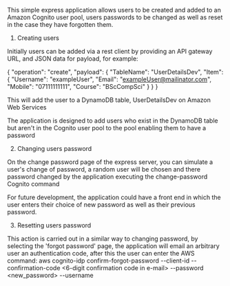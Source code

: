 This simple express application allows users to be created and added to an Amazon Cognito user pool, users passwords to be changed as well as reset in the case they have forgotten them. 

1. Creating users 

Initially users can be added via a rest client by providing an API gateway URL, and JSON data for payload, for example:

{
  "operation": "create",
  "payload": {
      "TableName": "UserDetailsDev",
      "Item": {
          "Username": "exampleUser",
          "Email": "exampleUser@mailinator.com",
          "Mobile": "07111111111",
          "Course": "BScCompSci"
      }
  }
}

This will add the user to a DynamoDB table, UserDetailsDev on Amazon Web Services 

The application is designed to add users who exist in the DynamoDB table but aren't in the Cognito user pool to the pool enabling them to have a password 

2. Changing users password 

On the change password page of the express server, you can simulate a user's change of password, a random user will be chosen and there password changed by the application executing the change-password Cognito command 

For future development, the application could have a front end in which the user enters their choice of new password as well as their previous password. 

3. Resetting users password 

This action is carried out in a similar way to changing password, by selecting the 'forgot password' page, the application will email an arbitrary user an authentication code, after this the user can enter the AWS command: aws cognito-idp confirm-forgot-password --client-id <client ID from user pool> --confirmation-code <6-digit confirmation code in e-mail>  --password <new_password> --username <username>

